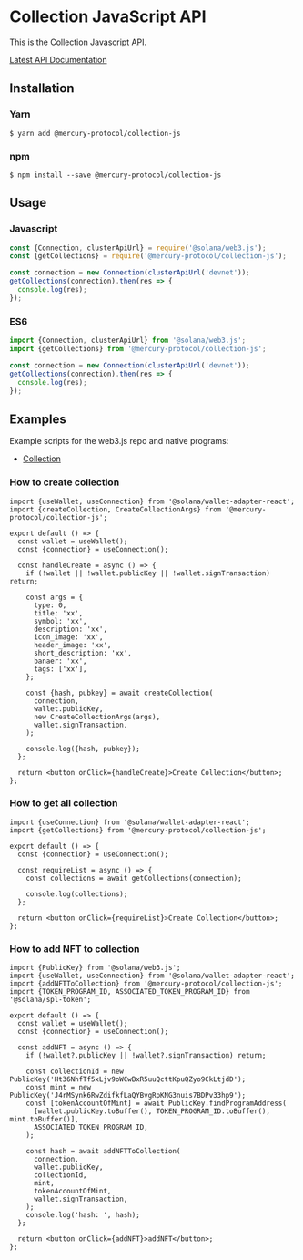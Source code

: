 # Collection JavaScript API

This is the Collection Javascript API.

[Latest API Documentation](https://github.com/MercuryProtocol-labs/collection)

## Installation

### Yarn

```
$ yarn add @mercury-protocol/collection-js
```

### npm

```
$ npm install --save @mercury-protocol/collection-js
```

## Usage

### Javascript

```js
const {Connection, clusterApiUrl} = require('@solana/web3.js');
const {getCollections} = require('@mercury-protocol/collection-js');

const connection = new Connection(clusterApiUrl('devnet'));
getCollections(connection).then(res => {
  console.log(res);
});
```

### ES6

```js
import {Connection, clusterApiUrl} from '@solana/web3.js';
import {getCollections} from '@mercury-protocol/collection-js';

const connection = new Connection(clusterApiUrl('devnet'));
getCollections(connection).then(res => {
  console.log(res);
});
```

## Examples

Example scripts for the web3.js repo and native programs:

- [Collection](https://github.com/MercuryProtocol-labs/collection)

### How to create collection

```tsx
import {useWallet, useConnection} from '@solana/wallet-adapter-react';
import {createCollection, CreateCollectionArgs} from '@mercury-protocol/collection-js';

export default () => {
  const wallet = useWallet();
  const {connection} = useConnection();

  const handleCreate = async () => {
    if (!wallet || !wallet.publicKey || !wallet.signTransaction) return;

    const args = {
      type: 0,
      title: 'xx',
      symbol: 'xx',
      description: 'xx',
      icon_image: 'xx',
      header_image: 'xx',
      short_description: 'xx',
      banaer: 'xx',
      tags: ['xx'],
    };

    const {hash, pubkey} = await createCollection(
      connection,
      wallet.publicKey,
      new CreateCollectionArgs(args),
      wallet.signTransaction,
    );

    console.log({hash, pubkey});
  };

  return <button onClick={handleCreate}>Create Collection</button>;
};
```

### How to get all collection

```tsx
import {useConnection} from '@solana/wallet-adapter-react';
import {getCollections} from '@mercury-protocol/collection-js';

export default () => {
  const {connection} = useConnection();

  const requireList = async () => {
    const collections = await getCollections(connection);

    console.log(collections);
  };

  return <button onClick={requireList}>Create Collection</button>;
};
```

### How to add NFT to collection

```tsx
import {PublicKey} from '@solana/web3.js';
import {useWallet, useConnection} from '@solana/wallet-adapter-react';
import {addNFTToCollection} from '@mercury-protocol/collection-js';
import {TOKEN_PROGRAM_ID, ASSOCIATED_TOKEN_PROGRAM_ID} from '@solana/spl-token';

export default () => {
  const wallet = useWallet();
  const {connection} = useConnection();

  const addNFT = async () => {
    if (!wallet?.publicKey || !wallet?.signTransaction) return;

    const collectionId = new PublicKey('Ht36NhfTf5xLjv9oWCwBxR5uuQcttKpuQZyo9CkLtjdD');
    const mint = new PublicKey('J4rMSynk6RwZdifkfLaQYBvgRpKNG3nuis7BDPv33hp9');
    const [tokenAccountOfMint] = await PublicKey.findProgramAddress(
      [wallet.publicKey.toBuffer(), TOKEN_PROGRAM_ID.toBuffer(), mint.toBuffer()],
      ASSOCIATED_TOKEN_PROGRAM_ID,
    );

    const hash = await addNFTToCollection(
      connection,
      wallet.publicKey,
      collectionId,
      mint,
      tokenAccountOfMint,
      wallet.signTransaction,
    );
    console.log('hash: ', hash);
  };

  return <button onClick={addNFT}>addNFT</button>;
};
```
